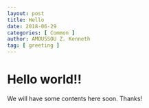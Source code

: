 ```yaml
---
layout: post
title: Hello
date: 2018-06-29
categories: [ Common ]
author: AMOUSSOU Z. Kenneth
tag: [ greeting ]
---
```


# Hello world!!
We will have some contents here soon. Thanks!


